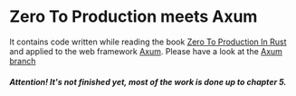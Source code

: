 # Zero To Production meets Axum
It contains code written while reading the book [Zero To Production In Rust](https://www.zero2prod.com/) and applied to the web framework [Axum](https://github.com/tokio-rs/axum).
Please have a look at the [Axum branch](https://github.com/EddiG/zero2prod/tree/axum)
##### Attention! It's not finished yet, most of the work is done up to chapter 5.
